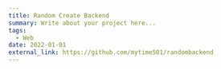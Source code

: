 ```yaml
---
title: Random Create Backend
summary: Write about your project here...
tags:
  - Web
date: 2022-01-01
external_link: https://github.com/mytime501/randombackend
---
```

